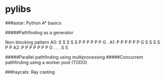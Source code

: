 # pylibs

###astar: Python A* basics

#####Pathfinding as a generator

Non-blocking pattern
A0: S S S S S P P P P P P G .
A1: P P P P P P G S S S S P P
A2: P P P P P P P G . . . S S

#####Parallel pathfinding using multiprocessing
#####Concurrent pathfinding using a worker pool
(TODO)

###raycats: Ray casting
